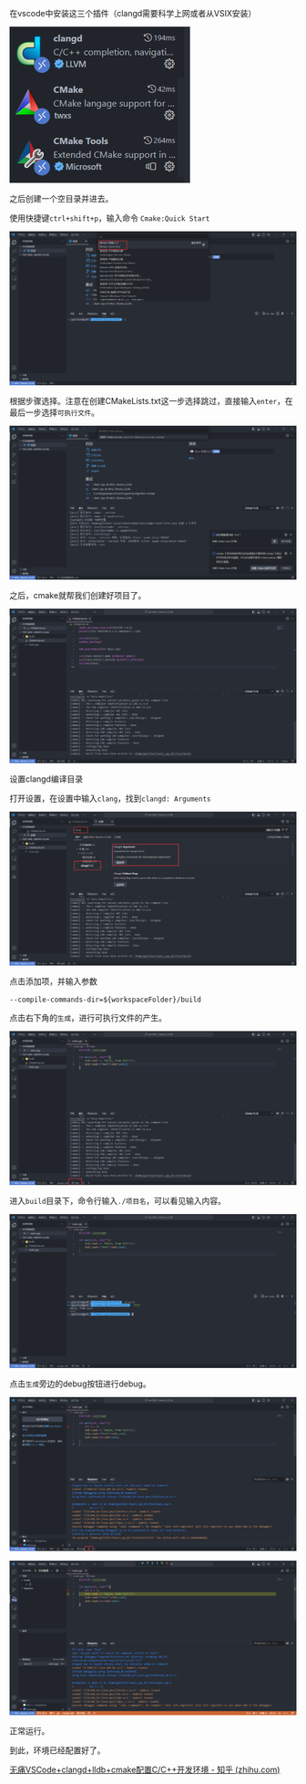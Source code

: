 在vscode中安装这三个插件（clangd需要科学上网或者从VSIX安装）

![image-20240121103403291](%E4%BD%BF%E7%94%A8vscode%E5%9C%A8wsl2%E4%B8%AD%E9%85%8D%E7%BD%AEclangd%E7%8E%AF%E5%A2%83.assets/image-20240121103403291.png)



之后创建一个空目录并进去。

使用快捷键`ctrl+shift+p`，输入命令 `Cmake:Quick Start`

![image-20240121103649991](%E4%BD%BF%E7%94%A8vscode%E5%9C%A8wsl2%E4%B8%AD%E9%85%8D%E7%BD%AEclangd%E7%8E%AF%E5%A2%83.assets/image-20240121103649991.png)

根据步骤选择。注意在创建CMakeLists.txt这一步选择跳过，直接输入`enter`，在最后一步选择`可执行文件`。

![image-20240121103729935](%E4%BD%BF%E7%94%A8vscode%E5%9C%A8wsl2%E4%B8%AD%E9%85%8D%E7%BD%AEclangd%E7%8E%AF%E5%A2%83.assets/image-20240121103729935.png)

之后，cmake就帮我们创建好项目了。

![image-20240121103903273](%E4%BD%BF%E7%94%A8vscode%E5%9C%A8wsl2%E4%B8%AD%E9%85%8D%E7%BD%AEclangd%E7%8E%AF%E5%A2%83.assets/image-20240121103903273.png)



设置clangd编译目录

打开设置，在设置中输入`clang`，找到`clangd: Arguments`

![image-20240121104023908](%E4%BD%BF%E7%94%A8vscode%E5%9C%A8wsl2%E4%B8%AD%E9%85%8D%E7%BD%AEclangd%E7%8E%AF%E5%A2%83.assets/image-20240121104023908.png)

点击添加项，并输入参数

```text
--compile-commands-dir=${workspaceFolder}/build
```



点击右下角的`生成`，进行可执行文件的产生。

![image-20240121104234844](%E4%BD%BF%E7%94%A8vscode%E5%9C%A8wsl2%E4%B8%AD%E9%85%8D%E7%BD%AEclangd%E7%8E%AF%E5%A2%83.assets/image-20240121104234844.png)

进入`build`目录下，命令行输入`./项目名`，可以看见输入内容。

![image-20240121104334605](%E4%BD%BF%E7%94%A8vscode%E5%9C%A8wsl2%E4%B8%AD%E9%85%8D%E7%BD%AEclangd%E7%8E%AF%E5%A2%83.assets/image-20240121104334605.png)



点击`生成`旁边的debug按钮进行debug。



![image-20240121104458828](%E4%BD%BF%E7%94%A8vscode%E5%9C%A8wsl2%E4%B8%AD%E9%85%8D%E7%BD%AEclangd%E7%8E%AF%E5%A2%83.assets/image-20240121104458828.png)

![image-20240121104445108](%E4%BD%BF%E7%94%A8vscode%E5%9C%A8wsl2%E4%B8%AD%E9%85%8D%E7%BD%AEclangd%E7%8E%AF%E5%A2%83.assets/image-20240121104445108.png)

正常运行。



到此，环境已经配置好了。



[无痛VSCode+clangd+lldb+cmake配置C/C++开发环境 - 知乎 (zhihu.com)](https://zhuanlan.zhihu.com/p/650472549)